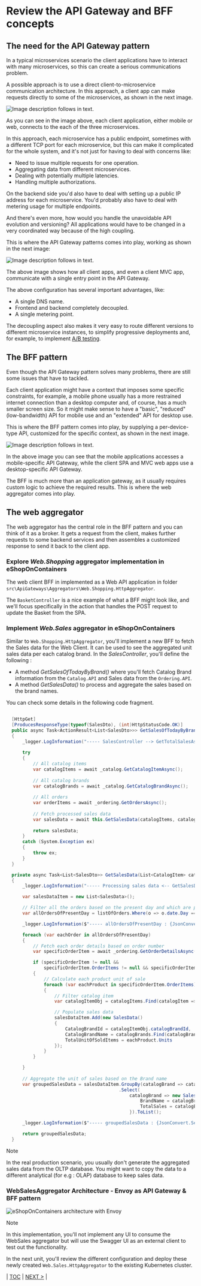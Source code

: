 # Review the API Gateway and BFF concepts

## The need for the API Gateway pattern

In a typical microservices scenario the client applications have to interact with many microservices, so this can create a serious communications problem.

A possible approach is to use a direct client-to-microservice communication architecture. In this approach, a client app can make requests directly to some of the microservices, as shown in the next image.

![Image description follows in text.](../media/direct-client-microservice-communication.png)

As you can see in the image above, each client application, either mobile or web, connects to the each of the three microservices.

In this approach, each microservice has a public endpoint, sometimes with a different TCP port for each microservice, but this can make it complicated for the whole system, and it's not just for having to deal with concerns like:

- Need to issue multiple requests for one operation.
- Aggregating data from different microservices.
- Dealing with potentially multiple latencies.
- Handling multiple authorizations.

On the backend side you'd also have to deal with setting up a public IP address for each microservice. You'd probably also have to deal with metering usage for multiple endpoints.

And there's even more, how would you handle the unavoidable API evolution and versioning? All applications would have to be changed in a very coordinated way because of the high coupling.

This is where the API Gateway patterns comes into play, working as shown in the next image:

![Image description follows in text.](../media/simple-api-gateway.png)

The above image shows how all client apps, and even a client MVC app, communicate with a single entry point in the API Gateway.

The above configuration has several important advantages, like:

- A single DNS name.
- Frontend and backend completely decoupled.
- A single metering point.

The decoupling aspect also makes it very easy to route different versions to different microservice instances, to simplify progressive deployments and, for example, to implement [A/B testing](https://en.wikipedia.org/wiki/A/B_testing).

## The BFF pattern

Even though the API Gateway pattern solves many problems, there are still some issues that have to tackled.

Each client application might have a context that imposes some specific constraints, for example, a mobile phone usually has a more restrained internet connection than a desktop computer and, of course, has a much smaller screen size. So it might make sense to have a "basic", "reduced" (low-bandwidth) API for mobile use and an "extended" API for desktop use.

This is where the BFF pattern comes into play, by supplying a per-device-type API, customized for the specific context, as shown in the next image.

![Image description follows in text.](../media/bff-api-gateways.png)

In the above image you can see that the mobile applications accesses a mobile-specific API Gateway, while the client SPA and MVC web apps use a desktop-specific API Gateway.

The BFF is much more than an application gateway, as it usually requires custom logic to achieve the required results. This is where the web aggregator comes into play.

## The web aggregator

The web aggregator has the central role in the BFF pattern and you can think of it as a broker. It gets a request from the client, makes further requests to some backend services and then assembles a customized response to send it back to the client app.

### Explore *Web.Shopping* aggregator implementation in eShopOnContainers

The web client BFF in implemented as a Web API application in folder `src\ApiGateways\Aggregators\Web.Shopping.HttpAggregator`.

The `BasketController` is a nice example of what a BFF might look like, and we'll focus specifically in the action that handles the POST request to update the Basket from the SPA.

### Implement *Web.Sales* aggregator in eShopOnContainers

Similar to `Web.Shopping.HttpAggregator`, you'll implement a new BFF to fetch the Sales data for the Web Client. It can be used to see the aggregated unit sales data per each catalog brand. In the *SalesController*, you'll define the following :

- A method *GetSalesOfTodayByBrand()* where you'll fetch Catalog Brand information from the `Catalog.API` and Sales data from the `Ordering.API`.
- A method *GetSalesData()* to process and aggregate the sales based on the brand names.

You can check some details in the following code fragment.

```csharp
    
  [HttpGet]
  [ProducesResponseType(typeof(SalesDto), (int)HttpStatusCode.OK)]
  public async Task<ActionResult<List<SalesDto>>> GetSalesOfTodayByBrand()
  {
      _logger.LogInformation("----- SalesController --> GetTotalSalesAsync()");
  
      try
      {
          // All catalog items
          var catalogItems = await _catalog.GetCatalogItemAsync();
  
          // All catalog brands
          var catalogBrands = await _catalog.GetCatalogBrandAsync();
  
          // All orders
          var orderItems = await _ordering.GetOrdersAsync();
  
          // Fetch processed sales data
          var salesData = await this.GetSalesData(catalogItems, catalogBrands, orderItems);
  
          return salesData;
      }
      catch (System.Exception ex)
      {
          throw ex;
      }
  }

  private async Task<List<SalesDto>> GetSalesData(List<CatalogItem> catalogItems, List<CatalogBrand> catalogBrands, List<Order> listOfOrders)
  {
      _logger.LogInformation("----- Processing sales data <-- GetSalesData() ");

      var salesDataItem = new List<SalesData>();

      // Filter all the orders based on the present day and which are processed
      var allOrdersOfPresentDay = listOfOrders.Where(o => o.date.Day == DateTime.Today.Day && o.status == "Paid");

      _logger.LogInformation($"----- allOrdersOfPresentDay : {JsonConvert.SerializeObject(allOrdersOfPresentDay)}");

      foreach (var eachOrder in allOrdersOfPresentDay)
      {
          // Fetch each order details based on order number
          var specificOrderItem = await _ordering.GetOrderDetailsAsync(eachOrder.ordernumber);

          if (specificOrderItem != null &&
              specificOrderItem.OrderItems != null && specificOrderItem.OrderItems.Count() > 0)
          {
              // Calculate each product unit of sale
              foreach (var eachProduct in specificOrderItem.OrderItems)
              {
                  // Filter catalog item
                  var catalogItemObj = catalogItems.Find(catalogItem => catalogItem.name == eachProduct.ProductName);

                  // Populate sales data
                  salesDataItem.Add(new SalesData()   
                  {
                      CatalogBrandId = catalogItemObj.catalogBrandId,
                      CatalogBrandName = catalogBrands.Find(catalogBrand => catalogBrand.Id == catalogItemObj.catalogBrandId).Brand, // Fetch the brand name based on it's id
                      TotalUnitOfSoldItems = eachProduct.Units
                  });
              }
          }

      }
      
      // Aggregate the unit of sales based on the Brand name
      var groupedSalesData = salesDataItem.GroupBy(catalogBrand => catalogBrand.CatalogBrandName)
                                          .Select(
                                              catalogBrand => new SalesDto() {      
                                                  BrandName = catalogBrand.Key,                                                                                                
                                                  TotalSales = catalogBrand.Sum(unit => unit.TotalUnitOfSoldItems),
                                              }).ToList();

      _logger.LogInformation($"----- groupedSalesData : {JsonConvert.SerializeObject(groupedSalesData)}");

      return groupedSalesData;
  }

```

> [!NOTE]
> In the real production scenario, you usually don't generate the aggregated sales data from the OLTP database. You might want to copy the data to a different analytical (for e.g : OLAP) database to keep sales data.

### WebSalesAggregator Architecture - Envoy as API Gateway & BFF pattern

![eShopOnContainers architecture with Envoy](../media/api-gateway-bff-nginx-ingress.png)

> [!NOTE]
> In this implementation, you'll not implement any UI to consume the WebSales aggregator but will use the Swagger UI as an external client to test out the functionality.

In the next unit, you'll review the different configuration and deploy these newly created `Web.Sales.HttpAggregator` to the existing Kubernetes cluster.

| [TOC](../README.md) | [NEXT >](implement-bff.md) |

